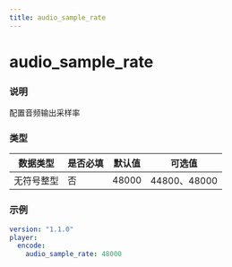 ```yaml
---
title: audio_sample_rate
---
```


audio_sample_rate
===

### 说明
配置音频输出采样率

### 类型
| 数据类型 | 是否必填 | 默认值 | 可选值 |
|---|---|---|---|
|  无符号整型 | 否 | 48000 | 44800、48000 |

### 示例
```yaml {4}
version: "1.1.0"
player:
  encode:
    audio_sample_rate: 48000
```
